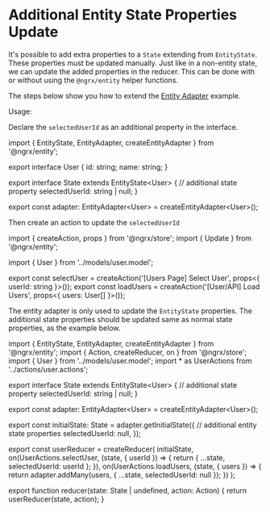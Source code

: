 # Additional Entity State Properties Update

It's possible to add extra properties to a `State` extending from `EntityState`. These properties must be updated manually. Just like in a non-entity state, we can update the added properties in the reducer. This can be done with or without using the `@ngrx/entity` helper functions.

The steps below show you how to extend the [Entity Adapter](https://ngrx.io/guide/entity/adapter) example.

Usage:

Declare the `selectedUserId` as an additional property in the interface.

<code-example header="user.reducer.ts">
import { EntityState, EntityAdapter, createEntityAdapter } from '@ngrx/entity';

export interface User {
  id: string;
  name: string;
}

export interface State extends EntityState&lt;User&gt; {
  // additional state property
  selectedUserId: string | null;
}

export const adapter: EntityAdapter&lt;User&gt; = createEntityAdapter&lt;User&gt;();
</code-example>

Then create an action to update the `selectedUserId`

<code-example header="user.actions.ts">
import { createAction, props } from '@ngrx/store';
import { Update } from '@ngrx/entity';

import { User } from '../models/user.model';

export const selectUser = createAction('[Users Page] Select User', props&lt;{ userId: string }&gt;());
export const loadUsers = createAction('[User/API] Load Users', props&lt;{ users: User[] }&gt;());
</code-example>

The entity adapter is only used to update the `EntityState` properties. The additional state properties should be updated same as normal state properties, as the example below.

<code-example header="user.reducer.ts">
import { EntityState, EntityAdapter, createEntityAdapter } from '@ngrx/entity';
import { Action, createReducer, on } from '@ngrx/store';
import { User } from '../models/user.model';
import * as UserActions from '../actions/user.actions';

export interface State extends EntityState&lt;User&gt; {
  // additional state property
  selectedUserId: string | null;
}

export const adapter: EntityAdapter&lt;User&gt; = createEntityAdapter&lt;User&gt;();

export const initialState: State = adapter.getInitialState({
  // additional entity state properties
  selectedUserId: null,
});

export const userReducer = createReducer(
  initialState,
  on(UserActions.selectUser, (state, { userId }) => {
    return { ...state, selectedUserId: userId };
  }),
  on(UserActions.loadUsers, (state, { users }) => {
    return adapter.addMany(users, { ...state, selectedUserId: null });
  })
);

export function reducer(state: State | undefined, action: Action) {
  return userReducer(state, action);
}
</code-example>
